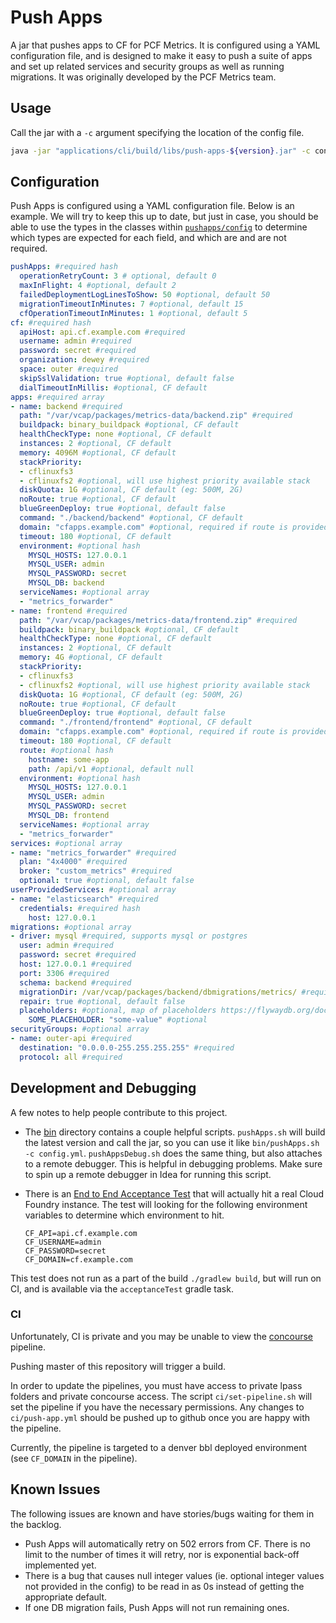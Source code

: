 # Push Apps

A jar that pushes apps to CF for PCF Metrics. It is configured using a YAML configuration file, and is designed to make
it easy to push a suite of apps and set up related services and security groups as well as running migrations. It was
originally developed by the PCF Metrics team.

## Usage

Call the jar with a `-c` argument specifying the location of the config file.

```bash
java -jar "applications/cli/build/libs/push-apps-${version}.jar" -c config.yml
```

## Configuration

Push Apps is configured using a YAML configuration file. Below is an example.
We will try to keep this up to date, but just in case, you should be able to use
the types in the classes within [`pushapps/config`](components/push-apps/src/main/kotlin/org/cloudfoundry/tools/pushapps/config)
to determine which types are expected for each field, and which are and are not required.

```yaml
pushApps: #required hash
  operationRetryCount: 3 # optional, default 0
  maxInFlight: 4 #optional, default 2
  failedDeploymentLogLinesToShow: 50 #optional, default 50
  migrationTimeoutInMinutes: 7 #optional, default 15
  cfOperationTimeoutInMinutes: 1 #optional, default 5
cf: #required hash
  apiHost: api.cf.example.com #required
  username: admin #required
  password: secret #required
  organization: dewey #required
  space: outer #required
  skipSslValidation: true #optional, default false
  dialTimeoutInMillis: #optional, CF default
apps: #required array
- name: backend #required
  path: "/var/vcap/packages/metrics-data/backend.zip" #required
  buildpack: binary_buildpack #optional, CF default
  healthCheckType: none #optional, CF default
  instances: 2 #optional, CF default
  memory: 4096M #optional, CF default
  stackPriority:
  - cflinuxfs3
  - cflinuxfs2 #optional, will use highest priority available stack
  diskQuota: 1G #optional, CF default (eg: 500M, 2G)
  noRoute: true #optional, CF default
  blueGreenDeploy: true #optional, default false
  command: "./backend/backend" #optional, CF default
  domain: "cfapps.example.com" #optional, required if route is provided
  timeout: 180 #optional, CF default
  environment: #optional hash
    MYSQL_HOSTS: 127.0.0.1
    MYSQL_USER: admin
    MYSQL_PASSWORD: secret
    MYSQL_DB: backend
  serviceNames: #optional array
  - "metrics_forwarder"
- name: frontend #required
  path: "/var/vcap/packages/metrics-data/frontend.zip" #required
  buildpack: binary_buildpack #optional, CF default
  healthCheckType: none #optional, CF default
  instances: 2 #optional, CF default
  memory: 4G #optional, CF default
  stackPriority:
  - cflinuxfs3
  - cflinuxfs2 #optional, will use highest priority available stack
  diskQuota: 1G #optional, CF default (eg: 500M, 2G)
  noRoute: true #optional, CF default
  blueGreenDeploy: true #optional, default false
  command: "./frontend/frontend" #optional, CF default
  domain: "cfapps.example.com" #optional, required if route is provided, required if route is provided
  timeout: 180 #optional, CF default
  route: #optional hash
    hostname: some-app
    path: /api/v1 #optional, default null
  environment: #optional hash
    MYSQL_HOSTS: 127.0.0.1
    MYSQL_USER: admin
    MYSQL_PASSWORD: secret
    MYSQL_DB: frontend
  serviceNames: #optional array
  - "metrics_forwarder"
services: #optional array
- name: "metrics_forwarder" #required
  plan: "4x4000" #required
  broker: "custom_metrics" #required
  optional: true #optional, default false
userProvidedServices: #optional array
- name: "elasticsearch" #required
  credentials: #required hash
    host: 127.0.0.1
migrations: #optional array
- driver: mysql #required, supports mysql or postgres
  user: admin #required
  password: secret #required
  host: 127.0.0.1 #required
  port: 3306 #required
  schema: backend #required
  migrationDir: /var/vcap/packages/backend/dbmigrations/metrics/ #required
  repair: true #optional, default false
  placeholders: #optional, map of placeholders https://flywaydb.org/documentation/migrations#placeholder-replacement
    SOME_PLACEHOLDER: "some-value" #optional
securityGroups: #optional array
- name: outer-api #required
  destination: "0.0.0.0-255.255.255.255" #required
  protocol: all #required
```

## Development and Debugging

A few notes to help people contribute to this project.

* The [bin](bin) directory contains a couple helpful scripts. `pushApps.sh` will build the
latest version and call the jar, so you can use it like `bin/pushApps.sh -c config.yml`.
`pushAppsDebug.sh` does the same thing, but also attaches to a remote debugger. This is
helpful in debugging problems. Make sure to spin up a remote debugger in Idea for running
this script.
* There is an [End to End Acceptance Test](applications/acceptance-tests/src/test/kotlin/acceptance/EndToEndAcceptanceTest.kt)
that will actually hit a real Cloud Foundry instance. The test will looking for the following environment
variables to determine which environment to hit.

    ```
    CF_API=api.cf.example.com
    CF_USERNAME=admin
    CF_PASSWORD=secret
    CF_DOMAIN=cf.example.com
    ```

This test does not run as a part of the build `./gradlew build`, but will run on CI, and is available via the
`acceptanceTest` gradle task.

### CI

Unfortunately, CI is private and you may be unable to view the 
[concourse](https://concourse.superpipe.gcp.pcf-metrics.com/teams/main/pipelines/push-apps) pipeline.

Pushing master of this repository will trigger a build. 

In order to update the pipelines, you must have access to private lpass folders and private concourse access.
The script `ci/set-pipeline.sh` will set the pipeline if you have the necessary permissions. 
Any changes to `ci/push-app.yml` should be pushed up to github once you are happy with the pipeline.

Currently, the pipeline is targeted to a denver bbl deployed environment (see `CF_DOMAIN` in the pipeline). 

## Known Issues

The following issues are known and have stories/bugs waiting for them in the backlog.

* Push Apps will automatically retry on 502 errors from CF. There is no limit to the number
of times it will retry, nor is exponential back-off implemented yet.
* There is a bug that causes null integer values (ie. optional integer values not provided in the
config) to be read in as 0s instead of getting the appropriate default.
* If one DB migration fails, Push Apps will not run remaining ones.
